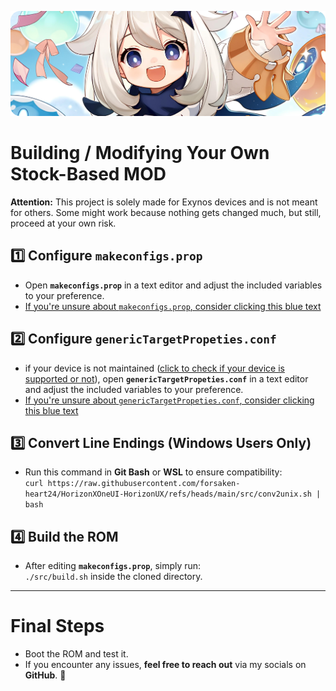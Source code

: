 ![emergency_food](https://github.com/forsaken-heart24/i_dont_want_to_be_an_weirdo/blob/main/banner_images/emergency_food.png?raw=true)

# Building / Modifying Your Own Stock-Based MOD
**Attention:** This project is solely made for Exynos devices and is not meant for others. Some might work because nothing gets changed much, but still, proceed at your own risk.

## 1️⃣ Configure `makeconfigs.prop`
- Open **`makeconfigs.prop`** in a text editor and adjust the included variables to your preference.
- <a href="https://github.com/forsaken-heart24/HorizonXOneUI-HorizonUX/blob/main/MAKECONFIGS.md">If you're unsure about `makeconfigs.prop`, consider clicking this blue text</a>

## 2️⃣ Configure `genericTargetPropeties.conf`
- if your device is not maintained (<a href="https://github.com/forsaken-heart24/HorizonXOneUI-HorizonUX/blob/main/SUPPORTED_DEVICES.md">click to check if your device is supported or not</a>), open **`genericTargetPropeties.conf`** in a text editor and adjust the included variables to your preference.
- <a href="https://github.com/forsaken-heart24/HorizonXOneUI-HorizonUX/blob/main/TARGETPROPERTIES.md">If you're unsure about `genericTargetPropeties.conf`, consider clicking this blue text</a>

## 3️⃣ Convert Line Endings (Windows Users Only)
- Run this command in **Git Bash** or **WSL** to ensure compatibility:  
```curl https://raw.githubusercontent.com/forsaken-heart24/HorizonXOneUI-HorizonUX/refs/heads/main/src/conv2unix.sh | bash```

## 4️⃣ Build the ROM
- After editing **`makeconfigs.prop`**, simply run:  
  ```./src/build.sh```
  inside the cloned directory.

---

# Final Steps
- Boot the ROM and test it.
- If you encounter any issues, **feel free to reach out** via my socials on **GitHub**. 🚀